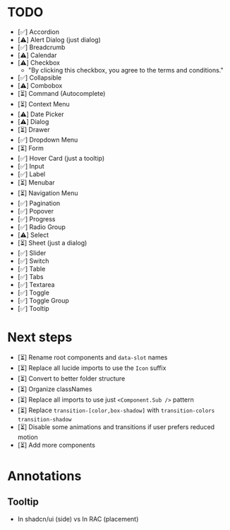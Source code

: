 # TODO

- [✅] Accordion
- [⚠️] Alert Dialog (just dialog)
- [✅] Breadcrumb
- [⚠️] Calendar
- [⚠️] Checkbox
  - "By clicking this checkbox, you agree to the terms and conditions."
- [✅] Collapsible
- [⚠️] Combobox
- [⏳] Command (Autocomplete)
- [⏳] Context Menu
- [⚠️] Date Picker
- [⚠️] Dialog
- [⏳] Drawer
- [✅] Dropdown Menu
- [⏳] Form
- [✅] Hover Card (just a tooltip)
- [✅] Input
- [✅] Label
- [⏳] Menubar
- [⏳] Navigation Menu
- [✅] Pagination
- [✅] Popover
- [✅] Progress
- [✅] Radio Group
- [⚠️] Select
- [⏳] Sheet (just a dialog)
- [✅] Slider
- [✅] Switch
- [✅] Table
- [✅] Tabs
- [✅] Textarea
- [✅] Toggle
- [✅] Toggle Group
- [✅] Tooltip

# Next steps

- [⏳] Rename root components and `data-slot` names
- [⏳] Replace all lucide imports to use the `Icon` suffix
- [⏳] Convert to better folder structure
- [⏳] Organize classNames
- [⏳] Replace all imports to use just `<Component.Sub />` pattern
- [⏳] Replace `transition-[color,box-shadow]` with `transition-colors transition-shadow`
- [⏳] Disable some animations and transitions if user prefers reduced motion
- [⏳] Add more components

# Annotations

## Tooltip

- In shadcn/ui (side) vs In RAC (placement)
